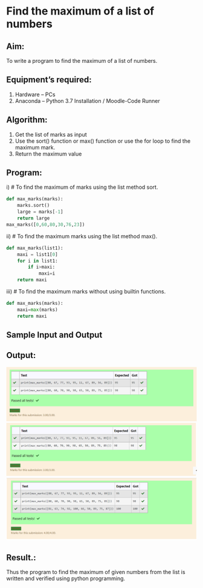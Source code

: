 # Find the maximum of a list of numbers
## Aim:
To write a program to find the maximum of a list of numbers.
## Equipment’s required:
1.	Hardware – PCs
2.	Anaconda – Python 3.7 Installation / Moodle-Code Runner
## Algorithm:
1.	Get the list of marks as input
2.	Use the sort() function or max() function or use the for loop to find the maximum mark.
3.	Return the maximum value
## Program:

i)	# To find the maximum of marks using the list method sort.
```Python
def max_marks(marks):
    marks.sort()
    large = marks[-1]
    return large
max_marks([0,60,80,30,76,23])


```

ii)	# To find the maximum marks using the list method max().
```Python
def max_marks(list1):
    maxi = list1[0]
    for i in list1:
        if i>maxi:
            maxi=i
    return maxi


```

iii) # To find the maximum marks without using builtin functions.
```Python
def max_marks(marks):
    maxi=max(marks)
    return maxi


```
## Sample Input and Output


## Output:
![output](./s..png)
![output](./ss..png)
![output](./sss..png)
## Result.:
Thus the program to find the maximum of given numbers from the list is written and verified using python programming.